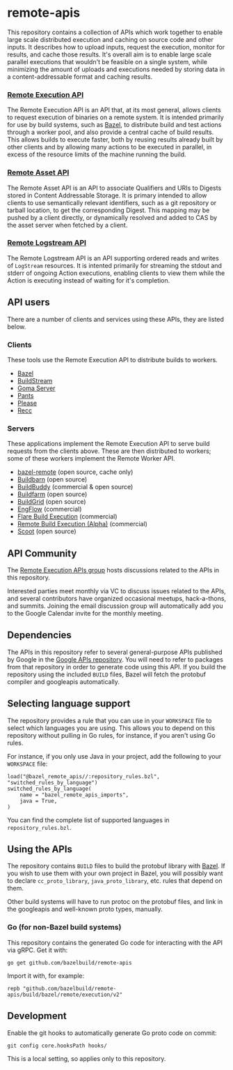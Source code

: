 # remote-apis

This repository contains a collection of APIs which work together to enable
large scale distributed execution and caching on source code and other inputs.
It describes how to upload inputs, request the execution, monitor for results,
and cache those results. It's overall aim is to enable large scale parallel executions
that wouldn't be feasible on a single system, while minimizing the amount of uploads
and executions needed by storing data in a content-addressable format and caching results.

### [Remote Execution API](build/bazel/remote/execution/v2/remote_execution.proto)

The Remote Execution API is an API that, at its most general, allows clients to request
execution of binaries on a remote system. It is intended primarily for use by build systems,
such as [Bazel](bazel.build), to distribute build and test actions through a worker pool,
and also provide a central cache of build results. This allows builds to execute
faster, both by reusing results already built by other clients and by allowing many
actions to be executed in parallel, in excess of the resource limits of the machine
running the build.

### [Remote Asset API](build/bazel/remote/asset/v1/remote_asset.proto)

The Remote Asset API is an API to associate Qualifiers and URIs to Digests stored in
Content Addressable Storage. It is primary intended to allow clients to use semantically
relevant identifiers, such as a git repository or tarball location, to get the corresponding
Digest. This mapping may be pushed by a client directly, or dynamically resolved and added
to CAS by the asset server when fetched by a client.

### [Remote Logstream API](build/bazel/remote/logstream/v1/remote_logstream.proto)

The Remote Logstream API is an API supporting ordered reads and writes of `LogStream`
resources. It is intented primarily for streaming the stdout and stderr of ongoing Action
executions, enabling clients to view them while the Action is executing instead of waiting
for it's completion.

## API users

There are a number of clients and services using these APIs, they are listed
below.

### Clients
These tools use the Remote Execution API to distribute builds to workers.

* [Bazel](https://bazel.build)
* [BuildStream](https://buildstream.build/)
* [Goma Server](https://chromium.googlesource.com/infra/goma/server/)
* [Pants](https://www.pantsbuild.org)
* [Please](https://please.build)
* [Recc](https://gitlab.com/bloomberg/recc)

### Servers
These applications implement the Remote Execution API to serve build requests
from the clients above. These are then distributed to workers; some of these
workers implement the Remote Worker API.

* [bazel-remote](https://github.com/buchgr/bazel-remote) (open source, cache only)
* [Buildbarn](https://github.com/buildbarn) (open source)
* [BuildBuddy](https://www.buildbuddy.io/) (commercial & open source)
* [Buildfarm](https://github.com/bazelbuild/bazel-buildfarm) (open source)
* [BuildGrid](https://buildgrid.build/) (open source)
* [EngFlow](https://www.engflow.com/) (commercial)
* [Flare Build Execution](https://flare.build/products/flare-build-execution) (commercial)
* [Remote Build Execution (Alpha)](https://blog.bazel.build/2018/10/05/remote-build-execution.html) (commercial)
* [Scoot](https://github.com/twitter/scoot) (open source)

## API Community

The [Remote Execution APIs
group](https://groups.google.com/forum/#!forum/remote-execution-apis) hosts
discussions related to the APIs in this repository.

Interested parties meet monthly via VC to discuss issues related to the APIs,
and several contributors have organized occasional meetups, hack-a-thons, and
summits. Joining the email discussion group will automatically add you to the
Google Calendar invite for the monthly meeting.

## Dependencies

The APIs in this repository refer to several general-purpose APIs published by
Google in the [Google APIs
repository](https://github.com/googleapis/googleapis). You will need to refer to
packages from that repository in order to generate code using this API. If you
build the repository using the included `BUILD` files, Bazel will fetch the
protobuf compiler and googleapis automatically.

## Selecting language support

The repository provides a rule that you can use in your `WORKSPACE` file to
select which languages you are using. This allows you to depend on this
repository without pulling in Go rules, for instance, if you aren't using Go
rules.

For instance, if you only use Java in your project, add the following to your
`WORKSPACE` file:

```starlark
load("@bazel_remote_apis//:repository_rules.bzl", "switched_rules_by_language")
switched_rules_by_language(
    name = "bazel_remote_apis_imports",
    java = True,
)
```

You can find the complete list of supported languages in `repository_rules.bzl`.

## Using the APIs

The repository contains `BUILD` files to build the protobuf library with
[Bazel](https://bazel.build/). If you wish to use them with your own project in
Bazel, you will possibly want to declare `cc_proto_library`,
`java_proto_library`, etc. rules that depend on them.

Other build systems will have to run protoc on the protobuf files, and link in
the googleapis and well-known proto types, manually.

### Go (for non-Bazel build systems)

This repository contains the generated Go code for interacting with the API via
gRPC. Get it with:

```
go get github.com/bazelbuild/remote-apis
```

Import it with, for example:

```
repb "github.com/bazelbuild/remote-apis/build/bazel/remote/execution/v2"
```

## Development

Enable the git hooks to automatically generate Go proto code on commit:

```
git config core.hooksPath hooks/
```

This is a local setting, so applies only to this repository.
